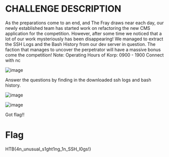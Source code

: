 # CHALLENGE DESCRIPTION
As the preparations come to an end, and The Fray draws near each day, our newly established team has started work on refactoring the new CMS application for the competition. However, after some time we noticed that a lot of our work mysteriously has been disappearing! We managed to extract the SSH Logs and the Bash History from our dev server in question. The faction that manages to uncover the perpetrator will have a massive bonus come the competition! Note: Operating Hours of Korp: 0900 - 1900
Connect with nc 

![image](https://github.com/user-attachments/assets/860ccd58-0536-495f-8840-4ff8f2d2071d)

Answer the questions by finding in the downloaded ssh logs and bash history.

![image](https://github.com/user-attachments/assets/1413aef3-6e84-49a7-97f2-d80a3e40091e)

![image](https://github.com/user-attachments/assets/5e9c4f5d-d0f0-4fb4-bed8-e2ccaf408010)

Got flag!!

# Flag
HTB{4n_unusual_s1ght1ng_1n_SSH_l0gs!}
